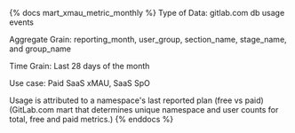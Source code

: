 {% docs mart_xmau_metric_monthly %}
Type of Data: gitlab.com db usage events

Aggregate Grain: reporting_month, user_group, section_name, stage_name, and group_name

Time Grain: Last 28 days of the month

Use case: Paid SaaS xMAU, SaaS SpO

Usage is attributed to a namespace's last reported plan (free vs paid)
(GitLab.com mart that determines unique namespace and user counts for total, free and paid metrics.)
{% enddocs %}